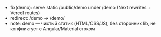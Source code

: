 - fix(demo): serve static /public/demo under /demo (Next rewrites + Vercel routes)
- redirect: /demo → /demo/
- note: demo — чистый статик (HTML/CSS/JS), без сторонних lib, не конфликтует с Angular/Material стэком
